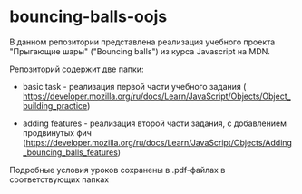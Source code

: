 # bouncing-balls-oojs

В данном репозитории представлена реализация учебного проекта "Прыгающие шары" ("Bouncing balls") из курса Javascript на MDN.

Репозиторий содержит две папки:
- basic task - реализация первой части учебного задания ( https://developer.mozilla.org/ru/docs/Learn/JavaScript/Objects/Object_building_practice)

- adding features - реализация второй части задания, с добавлением продвинутых фич (https://developer.mozilla.org/ru/docs/Learn/JavaScript/Objects/Adding_bouncing_balls_features)

Подробные условия уроков сохранены в .pdf-файлах в соответствующих папках

